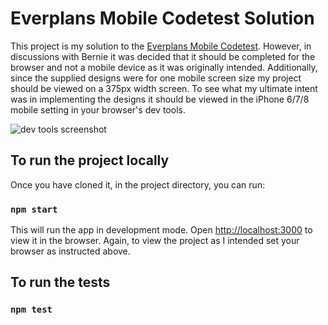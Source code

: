 # Everplans Mobile Codetest Solution

This project is my solution to the [Everplans Mobile Codetest](https://github.com/everplans/mobile-codetest). However, in discussions with Bernie it was decided that it should be completed for the browser and not a mobile device as it was originally intended. Additionally, since the supplied designs were for one mobile screen size my project should be viewed on a 375px width screen. To see what my ultimate intent was in implementing the designs it should be viewed in the iPhone 6/7/8 mobile setting in your browser's dev tools.

![dev tools screenshot](https://github.com/JohnnySantiagoJr/everplans-codetest/blob/main/src/images/dev-tools-screenshot)

## To run the project locally

Once you have cloned it, in the project directory, you can run:

### `npm start`

This will run the app in development mode. Open [http://localhost:3000](http://localhost:3000) to view it in the browser. Again, to view the project as I intended set your browser as instructed above.

## To run the tests

### `npm test`